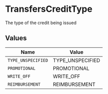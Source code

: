 # TransfersCreditType

The type of the credit being issued


## Values

| Name               | Value              |
| ------------------ | ------------------ |
| `TYPE_UNSPECIFIED` | TYPE_UNSPECIFIED   |
| `PROMOTIONAL`      | PROMOTIONAL        |
| `WRITE_OFF`        | WRITE_OFF          |
| `REIMBURSEMENT`    | REIMBURSEMENT      |